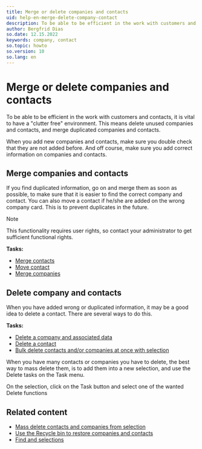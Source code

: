 ```yaml
---
title: Merge or delete companies and contacts
uid: help-en-merge-delete-company-contact
description: To be able to be efficient in the work with customers and contacts, it is vital to have a "clutter free" environment. This means delete unused companies and contacts, and merge duplicated companies and contacts.
author: Bergfrid Dias
so.date: 12.15.2022
keywords: company, contact
so.topic: howto
so.version: 10
so.lang: en
---
```


# Merge or delete companies and contacts

To be able to be efficient in the work with customers and contacts, it is vital to have a "clutter free" environment. This means delete unused companies and contacts, and merge duplicated companies and contacts.

When you add new companies and contacts, make sure you double check that they are not added before. And off course, make sure you add correct information on companies and contacts.

## Merge companies and contacts

If you find duplicated information, go on and merge them as soon as possible, to make sure that it is easier to find the correct company and contact. You can also move a contact if he/she are added on the wrong company card. This is to prevent duplicates in the future.

> [!NOTE]
> This functionality requires user rights, so contact your administrator to get sufficient functional rights.

**Tasks:**

* [Merge contacts][1]
* [Move contact][2]
* [Merge companies][3]

## Delete company and contacts

When you have added wrong or duplicated information, it may be a good idea to delete a contact. There are several ways to do this.

**Tasks:**

* [Delete a company and associated data][4]
* [Delete a contact][5]
* [Bulk delete contacts and/or companies at once with selection][6]

When you have many contacts or companies you have to delete, the best way to mass delete them, is to add them into a new selection, and use the Delete tasks on the Task menu.

On the selection, click on the Task button and select one of the wanted Delete functions

## Related content

* [Mass delete contacts and companies from selection][6]
* [Use the Recycle bin to restore companies and contacts][7]
* [Find and selections][8]

<!-- Referenced links -->
[1]: ../../contact/learn/merge-contacts.md
[2]: ../../contact/learn/move.md
[5]: ../../contact/learn/delete.md
[3]: ../../company/learn/merge-companies.md
[4]: ../../company/learn/delete.md
[6]: ../../search-options/selection/learn/howto/mass-delete.md
[8]: ../../search-options/selection/learn/index.md
[7]: recycle-bin.md

<!-- Referenced images -->
